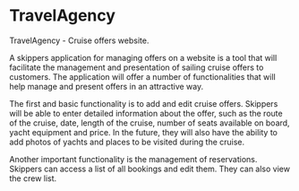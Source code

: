 # TravelAgency
TravelAgency - Cruise offers website.

A skippers application for managing offers on a website is a tool that will facilitate the management and presentation of sailing cruise offers to customers. The application will offer a number of functionalities that will help manage and present offers in an attractive way.

The first and basic functionality is to add and edit cruise offers. Skippers will be able to enter detailed information about the offer, such as the route of the cruise, date, length of the cruise, number of seats available on board, yacht equipment and price. In the future, they will also have the ability to add photos of yachts and places to be visited during the cruise.

Another important functionality is the management of reservations. Skippers can access a list of all bookings and edit them. They can also view the crew list.
